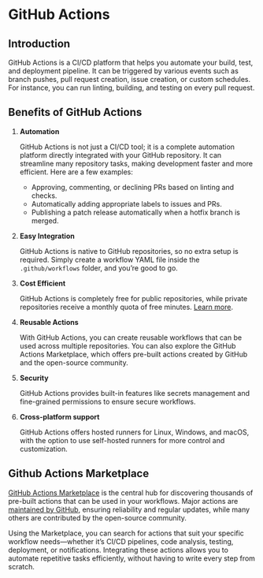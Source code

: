 # GitHub Actions

## Introduction

GitHub Actions is a CI/CD platform that helps you automate your build, test, and deployment pipeline. It can be triggered by various events such as branch pushes, pull request creation, issue creation, or custom schedules. For instance, you can run linting, building, and testing on every pull request.

## Benefits of GitHub Actions

1. **Automation**

    GitHub Actions is not just a CI/CD tool; it is a complete automation platform directly integrated with your GitHub repository. It can streamline many repository tasks, making development faster and more efficient. Here are a few examples:

    - Approving, commenting, or declining PRs based on linting and checks.
    - Automatically adding appropriate labels to issues and PRs.
    - Publishing a patch release automatically when a hotfix branch is merged.

1. **Easy Integration**

    GitHub Actions is native to GitHub repositories, so no extra setup is required. Simply create a workflow YAML file inside the `.github/workflows` folder, and you’re good to go.

1. **Cost Efficient**

    GitHub Actions is completely free for public repositories, while private repositories receive a monthly quota of free minutes. [Learn more](https://docs.github.com/en/billing/concepts/product-billing/github-actions).

1. **Reusable Actions**

    With GitHub Actions, you can create reusable workflows that can be used across multiple repositories. You can also explore the GitHub Actions Marketplace, which offers pre-built actions created by GitHub and the open-source community.

1. **Security**

    GitHub Actions provides built-in features like secrets management and fine-grained permissions to ensure secure workflows.

1. **Cross-platform support**

    GitHub Actions offers hosted runners for Linux, Windows, and macOS, with the option to use self-hosted runners for more control and customization.

## Github Actions Marketplace

[GitHub Actions Marketplace](https://github.com/marketplace?type=actions) is the central hub for discovering thousands of pre-built actions that can be used in your workflows. Major actions are [maintained by GitHub](https://github.com/actions/), ensuring reliability and regular updates, while many others are contributed by the open-source community.

Using the Marketplace, you can search for actions that suit your specific workflow needs—whether it’s CI/CD pipelines, code analysis, testing, deployment, or notifications. Integrating these actions allows you to automate repetitive tasks efficiently, without having to write every step from scratch.
